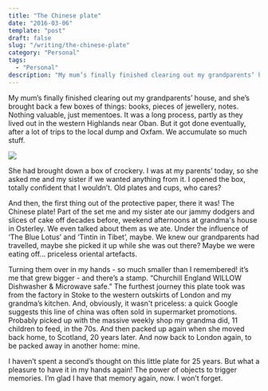 ```yaml
---
title: "The Chinese plate"
date: "2016-03-06"
template: "post"
draft: false
slug: "/writing/the-chinese-plate"
category: "Personal"
tags:
  - "Personal"
description: "My mum’s finally finished clearing out my grandparents’ house, and she’s brought back a few boxes of things: books, pieces of jewellery, notes. Nothing valuable, just mementoes."
---
```


My mum’s finally finished clearing out my grandparents’ house, and she’s brought back a few boxes of things: books, pieces of jewellery, notes. Nothing valuable, just mementoes. It was a long process, partly as they lived out in the western Highlands near Oban. But it got done eventually, after a lot of trips to the local dump and Oxfam. We accumulate so much stuff.

![](/media/the-chinese-plate-1.jpg)

She had brought down a box of crockery. I was at my parents’ today, so she asked me and my sister if we wanted anything from it. I opened the box, totally confident that I wouldn’t. Old plates and cups, who cares?

And then, the first thing out of the protective paper, there it was! The Chinese plate! Part of the set me and my sister ate our jammy dodgers and slices of cake off decades before, weekend afternoons at grandma's house in Osterley. We even talked about them as we ate. Under the influence of ‘The Blue Lotus’ and ‘Tintin in Tibet’, maybe. We knew our grandparents had travelled, maybe she picked it up while she was out there? Maybe we were eating off... priceless oriental artefacts.

Turning them over in my hands - so much smaller than I remembered! it’s me that grew bigger - and there’s a stamp. “Churchill England WILLOW Dishwasher & Microwave safe.” The furthest journey this plate took was from the factory in Stoke to the western outskirts of London and my grandma’s kitchen. And, obviously, it wasn't priceless: a quick Google suggests this line of china was often sold in supermarket promotions. Probably picked up with the massive weekly shop my grandma did, 11 children to feed, in the 70s. And then packed up again when she moved back home, to Scotland, 20 years later. And now back to London again, to be packed away in another home: mine.

I haven’t spent a second’s thought on this little plate for 25 years. But what a pleasure to have it in my hands again! The power of objects to trigger memories. I’m glad I have that memory again, now. I won’t forget.
